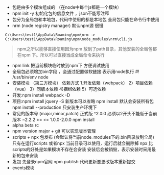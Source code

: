 - 包是由多个模块组成的 （在node中每个js都是一个模块）
- npm init -y 初始化包的信息文件 ，json不能写注释
- 包分为全局包和本地包，代码中使用的都是本地包  全局包只能在命令行中使用
- nrm (node registry manager) 默认npm源 很慢 
```
C:\Users\test1\AppData\Roaming\npm\nrm -> C:\Users\test1\AppData\Roaming\npm\node_modules\nrm\cli.js
```

> npm之所以能够直接使用因为npm 放到了path目录，其他安装的全局包都在npm 下。所以可以直接当成全局命令来执行

- npm link 把当前模块临时放到npm下 方便调试使用  
- 全局包必须增加bin字段 ，会通过配置做软链接 表示用node执行 #! /usr/bin/env node
- 安装模块 （第三方模块） 依赖方式 1.开发依赖（webpack） 2）项目依赖（vue） 3）同版本依赖 4)捆绑依赖 5）可选依赖
- 开发:npm install webpack -D
- 项目:npm install jquery -S  新版本可以省略  npm install 默认会安装所有包 npm install --production 只安装生产环境下 
- 常见的版本号 (major,minor,patch) 正式版  ^2.0.0 必须以2开头不能低于当前版本 ~2.2.2   >=  <=  1.0.0-2.0.0  npm install
- alpha beta rc  
- npm version major + git 可以实现版本管理 
- scripts + npx 包发布  (会默认将当前node_modules下的.bin目录放到全局) 只有在运行scripts 或者npx 当前目录可以使用，运行后就会删除掉   npx 比scripts的好处是如果模块不存在会安装 安装后会被销毁，表示安装时采用最新的包来安装
- 发包  先登录npm官网  npm publish  代码更新要更改版本重新提交
- events模块 